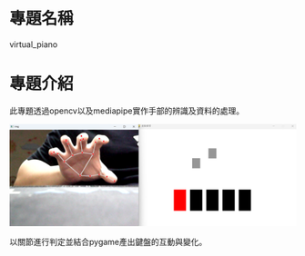 # 專題名稱

virtual_piano

# 專題介紹

此專題透過opencv以及mediapipe實作手部的辨識及資料的處理。

![imgae](https://github.com/LiuYao-Wei/virtual_piano/blob/main/image/virtualpiano.png)

以關節進行判定並結合pygame產出鍵盤的互動與變化。
